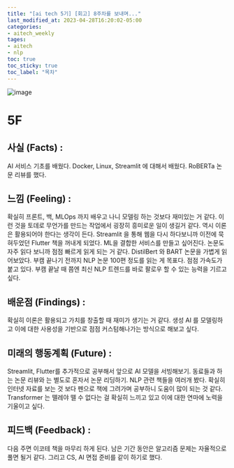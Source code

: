 ```yaml
---
title: "[ai tech 5기] [회고] 8주차를 보내며..."
last_modified_at: 2023-04-28T16:20:02-05:00
categories:
- aitech_weekly
tages:
- aitech
- nlp
toc: true
toc_sticky: true
toc_label: "목차"
---
```





![image](../../../image/aitech.png)

# 5F
## 사실 (Facts) :
AI 서비스 기초를 배웠다. Docker, Linux, Streamlit 에 대해서 배웠다. RoBERTa 논문 리뷰를 했다.

## 느낌 (Feeling) :
확실히 프론트, 백, MLOps 까지 배우고 나니 모델링 하는 것보다 재미있는 거 같다. 이런 것을 토데로 무언가를 만드는 작업에서 굉장히 흥미로운 일이 생길거 같다. 역시 이론은 활용되어야 한다는 생각이 든다. Streamlit 을 통해 웹을 다시 하다보니까 이전에 묵혀두었던 Flutter 책을 꺼내게 되었다. ML을 결합한 서비스를 만들고 싶어진다. 
논문도 자주 읽다 보니까 점점 빠르게 읽게 되는 거 같다. DistilBert 와 BART 논문을 가볍게 읽어보았다. 부캠 끝나기 전까지 NLP 논문 100편 정도를 읽는 게 목표다. 점점 가속도가 붙고 있다. 부캠 끝날 때 쯤엔 최신 NLP 트렌드를 바로 팔로우 할 수 있는 능력을 기르고 싶다.

## 배운점 (Findings) :
확실히 이론은 활용되고 가치를 창출할 때 재미가 생기는 거 같다. 생성 AI 를 모델링하고 이에 대한 사용성을 기반으로 점점 커스텀해나가는 방식으로 해보고 싶다. 


## 미래의 행동계획 (Future) :
Streamlit, Flutter를 추가적으로 공부해서 앞으로 AI 모델을 서빙해보기. 동료들과 하는 논문 리뷰와 는 별도로 혼자서 논문 리딩하기. NLP 관련 책들을 여러개 봤다. 확실히 인터넷 자료를 보는 것 보다 펜으로 책에 그려가며 공부하니 도움이 많이 되는 것 같다. Transformer 는 뗄레야 뗄 수 없다는 걸 확실히 느끼고 있고 이에 대한 연마에 노력을 기울이고 싶다. 


## 피드백 (Feedback) :
다음 주면 이코테 책을 마무리 하게 된다. 남은 기간 동안은 알고리즘 문제는 자율적으로 풀면 될거 같다. 그리고 CS, AI 면접 준비를 같이 하기로 했다. 